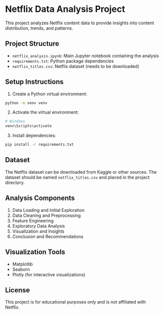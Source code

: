 # Netflix Data Analysis Project

This project analyzes Netflix content data to provide insights into content distribution, trends, and patterns.

## Project Structure

- `netflix_analysis.ipynb`: Main Jupyter notebook containing the analysis
- `requirements.txt`: Python package dependencies
- `netflix_titles.csv`: Netflix dataset (needs to be downloaded)

## Setup Instructions

1. Create a Python virtual environment:
```bash
python -m venv venv
```

2. Activate the virtual environment:
```bash
# Windows
venv\Scripts\activate
```

3. Install dependencies:
```bash
pip install -r requirements.txt
```

## Dataset

The Netflix dataset can be downloaded from Kaggle or other sources. The dataset should be named `netflix_titles.csv` and placed in the project directory.

## Analysis Components

1. Data Loading and Initial Exploration
2. Data Cleaning and Preprocessing
3. Feature Engineering
4. Exploratory Data Analysis
5. Visualization and Insights
6. Conclusion and Recommendations

## Visualization Tools

- Matplotlib
- Seaborn
- Plotly (for interactive visualizations)

## License

This project is for educational purposes only and is not affiliated with Netflix.
